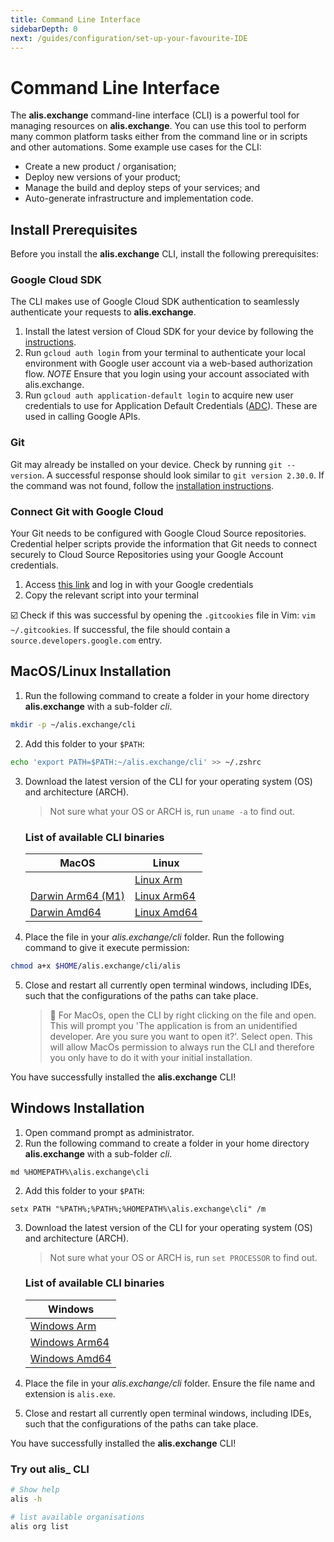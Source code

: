 ```yaml
---
title: Command Line Interface
sidebarDepth: 0
next: /guides/configuration/set-up-your-favourite-IDE
---
```


# Command Line Interface

The **alis.exchange** command-line interface (CLI) is a powerful tool for managing resources on **alis.exchange**.  You can use this tool to perform many common platform tasks either from the command line or in scripts and other automations. Some example use cases for the CLI:

- Create a new product / organisation;
- Deploy new versions of your product;
- Manage the build and deploy steps of your services; and
- Auto-generate infrastructure and implementation code.

## Install Prerequisites

Before you install the **alis.exchange** CLI, install the following prerequisites:

### Google Cloud SDK

The CLI makes use of Google Cloud SDK authentication to seamlessly authenticate your requests to **alis.exchange**.  

1. Install the latest version of Cloud SDK for your device by following the [instructions](https://cloud.google.com/sdk/docs/install).
2. Run `gcloud auth login` from your terminal to authenticate your local environment with Google user account via a web-based authorization flow.
    *NOTE* Ensure that you login using your account associated with alis.exchange.
3. Run `gcloud auth application-default login` to acquire new user credentials to use for Application Default Credentials ([ADC](https://developers.google.com/identity/protocols/application-default-credentials)). These are used in calling Google APIs.

           
### Git

Git may already be installed on your device. Check by running `git --version`. A successful response should look similar to `git version 2.30.0`. If the command was not found, follow the [installation instructions](https://www.atlassian.com/git/tutorials/install-git).

### Connect Git with Google Cloud

Your Git needs to be configured with Google Cloud Source repositories. Credential helper scripts provide the information that Git needs to connect securely to Cloud Source Repositories using your Google Account credentials.

1. Access [this link](https://source.developers.google.com/auth/start?scopes=https://www.googleapis.com/auth/cloud-platform&state=) and log in with your Google credentials
2. Copy the relevant script into your terminal

☑️ Check if this was successful by opening the `.gitcookies` file in Vim: `vim ~/.gitcookies`. If successful, the file should contain a `source.developers.google.com` entry.

## MacOS/Linux Installation

1. Run the following command to create a folder in your home directory **alis.exchange** with a sub-folder _cli_.

```bash
mkdir -p ~/alis.exchange/cli
```

2. Add this folder to your `$PATH`:

```bash
echo 'export PATH=$PATH:~/alis.exchange/cli' >> ~/.zshrc
```

3. Download the latest version of the CLI for your operating system (OS) and architecture (ARCH).

   > Not sure what your OS or ARCH is, run `uname -a` to find out.

   ### List of available CLI binaries

   | MacOS        | Linux  |
      | ------ | -----|
   |   | [Linux Arm](https://files.cli.alis.services/linux/arm/latest/alis) |
   | [Darwin Arm64 (M1)](https://files.cli.alis.services/darwin/arm64/latest/alis) | [Linux Arm64](https://files.cli.alis.services/linux/arm64/latest/alis) |
   | [Darwin Amd64](https://files.cli.alis.services/darwin/amd64/latest/alis) | [Linux Amd64](https://files.cli.alis.services/linux/arm64/latest/alis) | 

4. Place the file in your _alis.exchange/cli_ folder. Run the following command to give it execute permission:

```bash
chmod a+x $HOME/alis.exchange/cli/alis
```

5. Close and restart all currently open terminal windows, including IDEs, such that the configurations of the paths can take place.

   > 🚩 For MacOs, open the CLI by right clicking on the file and open. This will prompt you 'The application is from an unidentified developer. Are you sure you want to open it?'. Select open. This will allow MacOs permission to always run the CLI and therefore you only have to do it with your initial installation.

You have successfully installed the **alis.exchange** CLI!


## Windows Installation

1. Open command prompt as administrator.
2. Run the following command to create a folder in your home directory **alis.exchange** with a sub-folder _cli_.

```
md %HOMEPATH%\alis.exchange\cli
```

2. Add this folder to your `$PATH`:

```
setx PATH "%PATH%;%PATH%;%HOMEPATH%\alis.exchange\cli" /m
```

3. Download the latest version of the CLI for your operating system (OS) and architecture (ARCH).

   > Not sure what your OS or ARCH is, run `set PROCESSOR` to find out.

   ### List of available CLI binaries

   | Windows                                                                        | 
   | ------- |
   | [Windows Arm](https://files.cli.alis.services/windows/arm/4.0.96/alis.exe)     |
   | [Windows Arm64](https://files.cli.alis.services/windows/arm64/4.0.96/alis.exe) |
   | [Windows Amd64](https://files.cli.alis.services/windows/amd64/4.0.96/alis.exe) |
   
4. Place the file in your _alis.exchange/cli_ folder. Ensure the file name and extension is `alis.exe`.

5. Close and restart all currently open terminal windows, including IDEs, such that the configurations of the paths can take place.


You have successfully installed the **alis.exchange** CLI!



### Try out alis_ CLI

```bash
# Show help 
alis -h

# list available organisations
alis org list
```

